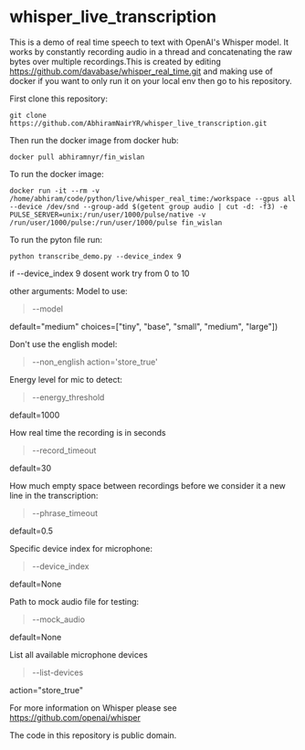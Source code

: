 # whisper_live_transcription

This is a demo of real time speech to text with OpenAI's Whisper model. It works by constantly recording audio in a thread and concatenating the raw bytes over multiple recordings.This is created by editing https://github.com/davabase/whisper_real_time.git and making use of docker if you want to only run it on your local env then go to his repository.

First clone this repository:
```
git clone https://github.com/AbhiramNairYR/whisper_live_transcription.git
```


Then run the docker image from docker hub:
```
docker pull abhiramnyr/fin_wislan
```


To run the docker image:
```
docker run -it --rm -v /home/abhiram/code/python/live/whisper_real_time:/workspace --gpus all --device /dev/snd --group-add $(getent group audio | cut -d: -f3) -e PULSE_SERVER=unix:/run/user/1000/pulse/native -v /run/user/1000/pulse:/run/user/1000/pulse fin_wislan

```

To run the pyton file run:
```
python transcribe_demo.py --device_index 9
```
if --device_index 9 dosent work try from 0 to 10

other arguments:
Model to use:
>--model  

default="medium" 
choices=["tiny", "base", "small", "medium", "large"])

Don't use the english model:
>--non_english
>action='store_true'

Energy level for mic to detect:
>--energy_threshold

default=1000

How real time the recording is in seconds
>--record_timeout

default=30

How much empty space between recordings before we consider it a new line in the transcription:
>--phrase_timeout

default=0.5

Specific device index for microphone:
>--device_index

default=None

Path to mock audio file for testing:
>--mock_audio

default=None

List all available microphone devices
>--list-devices

action="store_true"


For more information on Whisper please see https://github.com/openai/whisper

The code in this repository is public domain.
